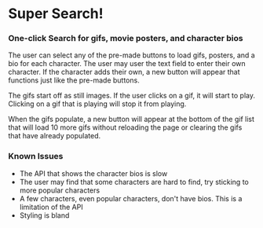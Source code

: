 # Super Search!

### One-click Search for gifs, movie posters, and character bios

The user can select any of the pre-made buttons to load gifs, posters, and a bio for each character.
The user may user the text field to enter their own character. If the character adds their own, a new button will appear that functions just like the pre-made buttons.

The gifs start off as still images. If the user clicks on a gif, it will start to play. Clicking on a gif that is playing will stop it from playing.

When the gifs populate, a new button will appear at the bottom of the gif list that will load 10 more gifs without reloading the page or clearing the gifs that have already populated.

### Known Issues
* The API that shows the character bios is slow
* The user may find that some characters are hard to find, try sticking to more popular characters
* A few characters, even popular characters, don't have bios. This is a limitation of the API
* Styling is bland